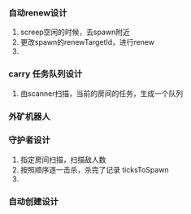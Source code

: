 
### 自动renew设计
1. screep空闲的时候，去spawn附近
2. 更改spawn的renewTargetId，进行renew
3. 


### carry 任务队列设计
1. 由scanner扫描，当前的房间的任务，生成一个队列

### 外矿机器人

### 守护者设计
1. 指定房间扫描，扫描敌人数
2. 按照顺序逐一击杀，杀完了记录 ticksToSpawn
3. 


### 自动创建设计